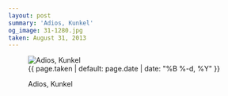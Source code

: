 ```yaml
---
layout: post
summary: 'Adios, Kunkel'
og_image: 31-1280.jpg
taken: August 31, 2013
---
```


<figure class="post">
 <img alt="Adios, Kunkel" sizes="(min-width: 700px) 50vw, calc(100vw - 2rem)" src="{{ site.assets_url }}/31-640.jpg" srcset="{{ site.assets_url }}/31-1280.jpg 1280w, {{ site.assets_url }}/31-960.jpg 960w, {{ site.assets_url }}/31-640.jpg 640w, {{ site.assets_url }}/31-320.jpg 320w"/>
 <figcaption>
  <time>
   {{ page.taken | default: page.date | date: "%B %-d, %Y" }}
  </time>
  <p>
   Adios, Kunkel
  </p>
 </figcaption>
</figure>

